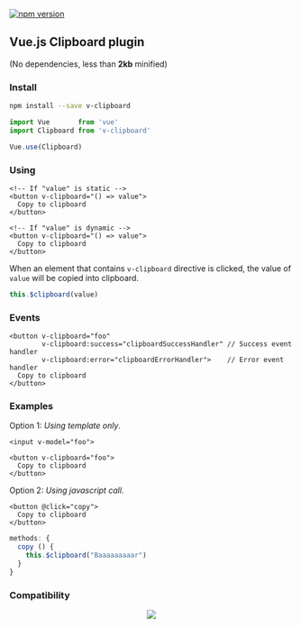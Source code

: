 [![npm version](https://badge.fury.io/js/v-clipboard.svg)](https://badge.fury.io/js/v-clipboard)

## Vue.js Clipboard plugin

(No dependencies, less than **2kb** minified)

### Install

```bash
npm install --save v-clipboard
```

```javascript
import Vue       from 'vue'
import Clipboard from 'v-clipboard'

Vue.use(Clipboard)
```

### Using

```vuejs
<!-- If "value" is static -->
<button v-clipboard="() => value">
  Copy to clipboard
</button>

<!-- If "value" is dynamic -->
<button v-clipboard="() => value">
  Copy to clipboard
</button>
```

When an element that contains `v-clipboard` directive is clicked, the value of `value` will be copied into clipboard.

```js
this.$clipboard(value)
```

### Events

```vue
<button v-clipboard="foo"
        v-clipboard:success="clipboardSuccessHandler" // Success event handler 
        v-clipboard:error="clipboardErrorHandler">    // Error event handler
  Copy to clipboard
</button> 
```

### Examples

Option 1: *Using template only*.

```vue
<input v-model="foo">

<button v-clipboard="foo">
  Copy to clipboard
</button> 
```

Option 2: *Using javascript call*.

```vue
<button @click="copy">
  Copy to clipboard
</button> 
```
```javascript
methods: {
  copy () {
    this.$clipboard("Baaaaaaaaar")
  }
}
```

### Compatibility

<p align="center">
  <img src="https://user-images.githubusercontent.com/1577802/28269902-8ae0e01e-6afb-11e7-9981-d4965bac69d1.png">
</p>
